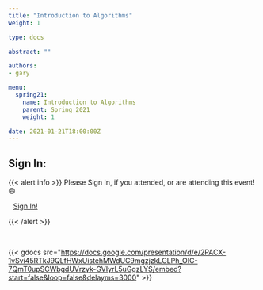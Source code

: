 ```yaml
---
title: "Introduction to Algorithms"
weight: 1

type: docs

abstract: ""

authors:
- gary

menu:
  spring21:
    name: Introduction to Algorithms
    parent: Spring 2021
    weight: 1

date: 2021-01-21T18:00:00Z
---
```

## Sign In:

{{< alert info >}}
Please Sign In, if you attended, or are attending this event! :smile:

<a class="btn btn-light btn-lg" href="https://ucfacmw.org/sign-in" role="button">
<i class="fas fa-file-alt" style="padding-right: 10px;"></i>  Sign In!</a>

{{< /alert >}}

<br>

{{< gdocs src="https://docs.google.com/presentation/d/e/2PACX-1vSvi45RTkJ9QLfHWxUistehMWdUC9mgzjzkLGLPh_OIC-7QmT0upSCWbgdUVrzyk-GVIyrL5uGgzLYS/embed?start=false&loop=false&delayms=3000" >}}